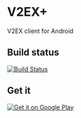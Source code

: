 # V2EX+
V2EX client for Android

## Build status
[![Build Status](https://drone.io/github.com/CzBiX/v2ex-android/status.png)](https://drone.io/github.com/CzBiX/v2ex-android/latest)

## Get it
[![Get it on Google Play](https://developer.android.com/images/brand/en_generic_rgb_wo_60.png)](https://play.google.com/store/apps/details?id=com.czbix.v2ex&referrer=utm_source%3Dgithub)
